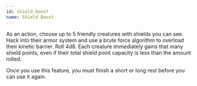 ```yaml
---
id: shield_boost
name: Shield Boost
---
```

As an action, choose up to 5 friendly creatures with shields you can see. Hack into their armor system and use a brute 
force algorithm to overload their kinetic barrier. Roll 4d8. Each creature immediately gains that many shield points, 
even if their total shield point capacity is less than the amount rolled.

Once you use this feature, you must finish a short or long rest before you can use it again.
